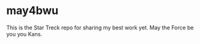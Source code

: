 # may4bwu
This is the Star Treck repo for sharing my best work yet. May the Force be you you Kans. 
